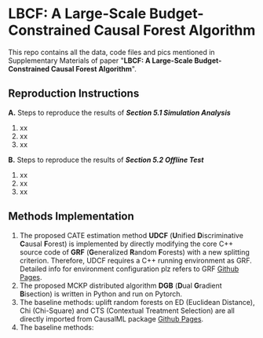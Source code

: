 # LBCF: A Large-Scale Budget-Constrained Causal Forest Algorithm

This repo contains all the data, code files and pics mentioned in Supplementary Materials of paper "**LBCF: A Large-Scale Budget-Constrained Causal Forest Algorithm**".

## **Reproduction Instructions**

**A.**   Steps to reproduce the results of ***Section 5.1 Simulation Analysis***

1. xx
2. xx
3. xx



**B.**   Steps to reproduce the results of ***Section 5.2 Offline Test***


1. xx
2. xx
3. xx


## **Methods Implementation**


1. The proposed CATE estimation method **UDCF** (**U**nified **D**iscriminative **C**ausal **F**orest) is implemented by directly modifying the core C++ source code of **GRF** (**G**eneralized **R**andom **F**orests) with a new splitting criterion. Therefore, UDCF requires a C++ running environment as GRF. Detailed info for environment configuration plz refers to GRF [Github Pages](https://github.com/grf-labs/grf).
2. The proposed MCKP distributed algorithm **DGB** (**D**ual **G**radient **B**isection) is written in Python and run on Pytorch.
3. The baseline methods: uplift random forests on ED (Euclidean Distance), Chi (Chi-Square) and CTS (Contextual Treatment Selection) are all directly imported from CausalML package [Github Pages](https://github.com/uber/causalml).
4. The baseline methods: 
